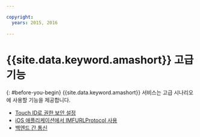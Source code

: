 ```yaml
---

copyright:
  years: 2015, 2016
  
---
```


# {{site.data.keyword.amashort}} 고급 기능
{: #before-you-begin}
{{site.data.keyword.amashort}} 서비스는 고급 시나리오에 사용할 기능을 제공합니다. 
* [Touch ID로 권한 보안 설정](advanced-topics-touchid.html)
* [iOS 애플리케이션에서 IMFURLProtocol 사용](advanced-topics-IMFURLProtocol.html)
* [백엔드 간 통신](advanced-topics-oauthsdk.html)

